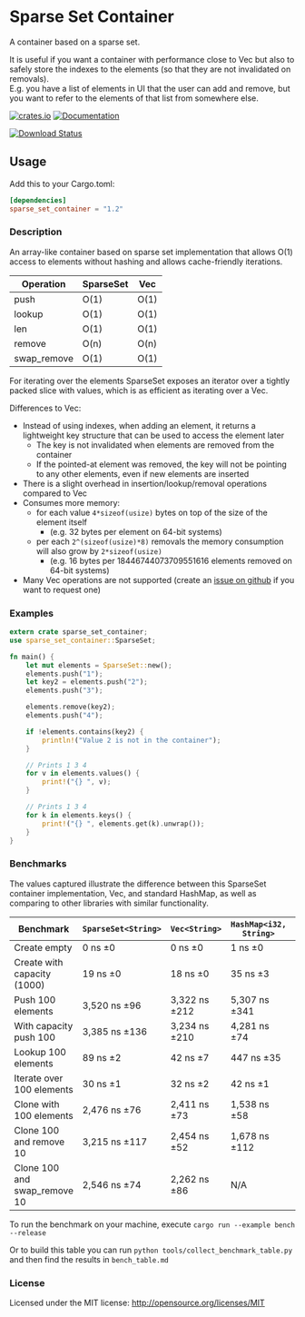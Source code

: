 # Sparse Set Container
A container based on a sparse set.

It is useful if you want a container with performance close to Vec but also to safely store the indexes to the elements (so that they are not invalidated on removals).  
E.g. you have a list of elements in UI that the user can add and remove, but you want to refer to the elements of that list from somewhere else.

[![crates.io][crates.io shield]][crates.io link]
[![Documentation][docs.rs badge]][docs.rs link]

[![Download Status][shields.io download count]][crates.io link]

<!--badge links start-->
[crates.io shield]: https://img.shields.io/crates/v/sparse_set_container?label=latest
[crates.io link]: https://crates.io/crates/sparse_set_container
[docs.rs badge]: https://docs.rs/sparse_set_container/badge.svg?version=1.2.0
[docs.rs link]: https://docs.rs/sparse_set_container/1.2.0/sparse_set_container/
[shields.io download count]: https://img.shields.io/crates/d/sparse_set_container.svg
<!--badge links end-->

## Usage

Add this to your Cargo.toml:
<!--install instruction start-->
```toml
[dependencies]
sparse_set_container = "1.2"
```
<!--install instruction end-->

### Description

An array-like container based on sparse set implementation that allows O(1) access to elements without hashing and allows cache-friendly iterations.

| Operation | SparseSet | Vec |
| --------- | --------- | ------- |
| push      | O(1)      | O(1)    |
| lookup    | O(1)      | O(1)    |
| len       | O(1)      | O(1)    |
| remove    | O(n)      | O(n)    |
| swap_remove | O(1)    | O(1)    |

For iterating over the elements SparseSet exposes an iterator over a tightly packed slice with values, which is as efficient as iterating over a Vec.

Differences to Vec:
- Instead of using indexes, when adding an element, it returns a lightweight key structure that can be used to access the element later
  - The key is not invalidated when elements are removed from the container
  - If the pointed-at element was removed, the key will not be pointing to any other elements, even if new elements are inserted
- There is a slight overhead in insertion/lookup/removal operations compared to Vec
- Consumes more memory:
  - for each value `4*sizeof(usize)` bytes on top of the size of the element itself
    - (e.g. 32 bytes per element on 64-bit systems)
  - per each `2^(sizeof(usize)*8)` removals the memory consumption will also grow by `2*sizeof(usize)`
    - (e.g. 16 bytes per 18446744073709551616 elements removed on 64-bit systems)
- Many Vec operations are not supported (create an [issue on github](https://github.com/gameraccoon/sparse_set_container/issues) if you want to request one)

### Examples

<!--readme_example.rs start-->
```rust
extern crate sparse_set_container;
use sparse_set_container::SparseSet;

fn main() {
    let mut elements = SparseSet::new();
    elements.push("1");
    let key2 = elements.push("2");
    elements.push("3");

    elements.remove(key2);
    elements.push("4");

    if !elements.contains(key2) {
        println!("Value 2 is not in the container");
    }

    // Prints 1 3 4
    for v in elements.values() {
        print!("{} ", v);
    }

    // Prints 1 3 4
    for k in elements.keys() {
        print!("{} ", elements.get(k).unwrap());
    }
}
```
<!--readme_example.rs end-->
### Benchmarks

The values captured illustrate the difference between this SparseSet container implementation, Vec, and standard HashMap, as well as comparing to other libraries with similar functionality.

<!--benchmark table start-->
| Benchmark                    | `SparseSet<String>` | `Vec<String>` | `HashMap<i32, String>` | `thunderdome::Arena<String>` | `generational_arena::Arena<String>` | `slotmap::SlotMap<_, String>` | `slotmap::DenseSlotMap<_, String>` |
|------------------------------|---------------------|---------------|------------------------|------------------------------|-------------------------------------|-------------------------------|------------------------------------|
| Create empty                 | 0 ns ±0             | 0 ns ±0       | 1 ns ±0                | 0 ns ±0                      | 14 ns ±0                            | 7 ns ±0                       | 7 ns ±1                            |
| Create with capacity (1000)  | 19 ns ±0            | 18 ns ±0      | 35 ns ±3               | 18 ns ±0                     | 652 ns ±26                          | 18 ns ±0                      | 51 ns ±3                           |
| Push 100 elements            | 3,520 ns ±96        | 3,322 ns ±212 | 5,307 ns ±341          | 3,457 ns ±220                | 3,501 ns ±226                       | 3,352 ns ±106                 | 3,974 ns ±201                      |
| With capacity push 100       | 3,385 ns ±136       | 3,234 ns ±210 | 4,281 ns ±74           | 3,309 ns ±98                 | 3,210 ns ±70                        | 3,212 ns ±90                  | 3,377 ns ±102                      |
| Lookup 100 elements          | 89 ns ±2            | 42 ns ±7      | 447 ns ±35             | 78 ns ±2                     | 78 ns ±2                            | 64 ns ±1                      | 86 ns ±3                           |
| Iterate over 100 elements    | 30 ns ±1            | 32 ns ±2      | 42 ns ±1               | 93 ns ±2                     | 69 ns ±2                            | 36 ns ±1                      | 32 ns ±1                           |
| Clone with 100 elements      | 2,476 ns ±76        | 2,411 ns ±73  | 1,538 ns ±58           | 2,449 ns ±86                 | 2,505 ns ±81                        | 2,472 ns ±74                  | 2,496 ns ±42                       |
| Clone 100 and remove 10      | 3,215 ns ±117       | 2,454 ns ±52  | 1,678 ns ±112          | 2,539 ns ±85                 | 2,618 ns ±125                       | 2,585 ns ±86                  | 2,556 ns ±83                       |
| Clone 100 and swap_remove 10 | 2,546 ns ±74        | 2,262 ns ±86  | N/A                    | N/A                          | N/A                                 | N/A                           | N/A                                |
<!--benchmark table end-->

To run the benchmark on your machine, execute `cargo run --example bench --release`

Or to build this table you can run `python tools/collect_benchmark_table.py` and then find the results in `bench_table.md`

### License

Licensed under the MIT license: http://opensource.org/licenses/MIT

